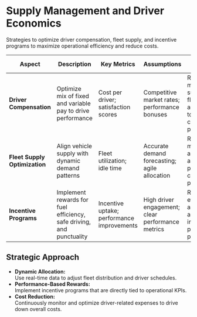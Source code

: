 # Supply Management and Driver Economics

Strategies to optimize driver compensation, fleet supply, and incentive programs to maximize operational efficiency and reduce costs.

| **Aspect**                    | **Description**                                                  | **Key Metrics**                     | **Assumptions**                          | **Risks & Mitigations**                                       | **Strategic Impact**                             |
|-------------------------------|------------------------------------------------------------------|-------------------------------------|------------------------------------------|---------------------------------------------------------------|--------------------------------------------------|
| **Driver Compensation**       | Optimize mix of fixed and variable pay to drive performance       | Cost per driver; satisfaction scores | Competitive market rates; performance bonuses   | Regular market surveys; flexible adjustments to compensation plans | Improved driver retention and cost efficiency    |
| **Fleet Supply Optimization** | Align vehicle supply with dynamic demand patterns                 | Fleet utilization; idle time         | Accurate demand forecasting; agile allocation    | Real-time monitoring and re-allocation protocols; contingency plans    | Maximized asset usage; reduced operational waste |
| **Incentive Programs**        | Implement rewards for fuel efficiency, safe driving, and punctuality | Incentive uptake; performance improvements | High driver engagement; clear performance metrics | Regular evaluation and adjustment of incentives; pilot programs         | Enhanced productivity and lower fuel costs       |

## Strategic Approach
- **Dynamic Allocation:**  
  Use real-time data to adjust fleet distribution and driver schedules.
- **Performance-Based Rewards:**  
  Implement incentive programs that are directly tied to operational KPIs.
- **Cost Reduction:**  
  Continuously monitor and optimize driver-related expenses to drive down overall costs.
